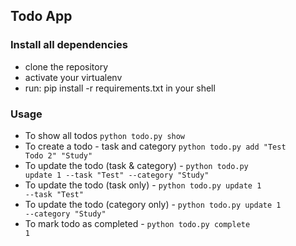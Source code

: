 ## Todo App

### Install all dependencies

- clone the repository
- activate your virtualenv
- run: pip install -r requirements.txt in your shell

### Usage

- To show all todos <code>python todo.py show</code>
- To create a todo - task and category <code>python todo.py add "Test Todo 2" "Study"</code>
- To update the todo (task & category) - <code>python todo.py update 1 --task "Test" --category "Study"</code>
- To update the todo (task only) - <code>python todo.py update 1 --task "Test"</code>
- To update the todo (category only) - <code>python todo.py update 1 --category "Study" </code>
- To mark todo as completed - <code>python todo.py complete 1</code>
